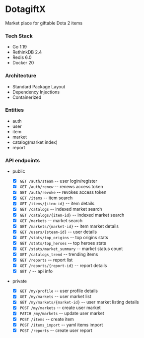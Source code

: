 # DotagiftX

Market place for giftable Dota 2 items

### Tech Stack

- Go 1.19
- RethinkDB 2.4
- Redis 6.0
- Docker 20

### Architecture

- Standard Package Layout
- Dependency Injections
- Containerized

### Entities

- auth
- user
- item
- market
- catalog(market index)
- report

### API endpoints

- public

  - [x] `GET /auth/steam` -- user login/register
  - [x] `GET /auth/renew` -- renews access token
  - [x] `GET /auth/revoke` -- revokes access token
  - [x] `GET /items` -- item search
  - [x] `GET /items/{item-id}` -- item details
  - [x] `GET /catalogs` -- indexed market search
  - [x] `GET /catalogs/{item-id}` -- indexed market search
  - [x] `GET /markets` -- market search
  - [x] `GET /markets/{market-id}` -- item market details
  - [x] `GET /users/{steam-id}` -- user details
  - [x] `GET /stats/top_origins` -- top origins stats
  - [x] `GET /stats/top_heroes` -- top heroes stats
  - [x] `GET /stats/market_summary` -- market status count
  - [x] `GET /catalogs_trend` -- trending items
  - [x] `GET /reports` -- report list
  - [x] `GET /reports/{report-id}` -- report details
  - [x] `GET /` -- api info

- private
  - [x] `GET /my/profile` -- user profile details
  - [x] `GET /my/markets` -- user market list
  - [x] `GET /my/markets/{market-id}` -- user market listing details
  - [x] `POST /my/markets` -- create user market
  - [x] `PATCH /my/markets` -- update user market
  - [x] `POST /items` -- create item
  - [x] `POST /items_import` -- yaml items import
  - [x] `POST /reports` -- create user report
